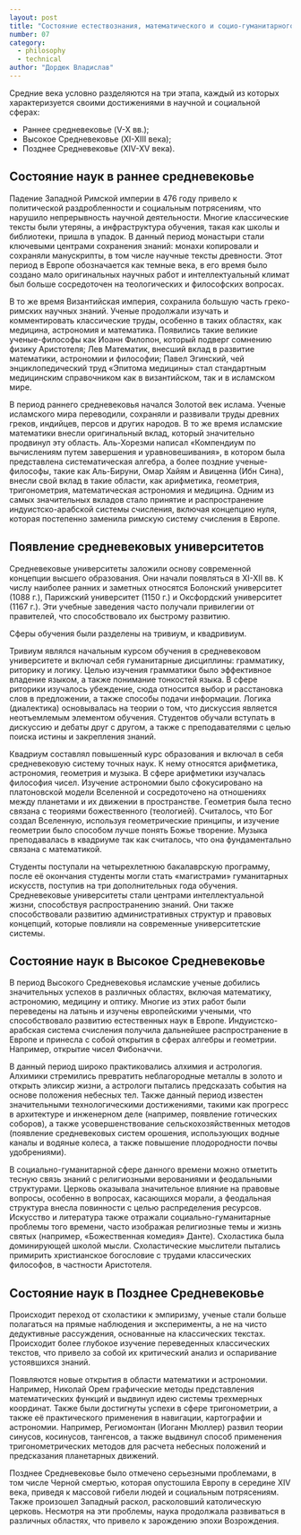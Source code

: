 ```yaml
---
layout: post
title: "Состояние естествознания, математического и социо-гуманитарного знания в Средние века. Средневековый университет"
number: 07
category:
  - philosophy
  - technical
author: "Дордюк Владислав"
---
```


Средние века условно разделяются на три этапа, каждый из которых характеризуется своими достижениями в научной и социальной сферах:
* Раннее средневековье (V-X вв.);
* Высокое Средневековье (XI-XIII века);
* Позднее Средневековье (XIV-XV века).

## Состояние наук в раннее средневековье
Падение Западной Римской империи в 476 году привело к политической раздробленности и социальным потрясениям, что нарушило непрерывность научной деятельности. Многие классические тексты были утеряны, а инфраструктура обучения, такая как школы и библиотеки, пришла в упадок. В данный период монастыри стали ключевыми центрами сохранения знаний: монахи копировали и сохраняли манускрипты, в том числе научные тексты древности. Этот период в Европе обозначается как темные века, в его время было создано мало оригинальных научных работ и интеллектуальный климат был больше сосредоточен на теологических и философских вопросах.

В то же время Византийская империя, сохранила большую часть греко-римских научных знаний. Ученые продолжали изучать и комментировать классические труды, особенно в таких областях, как медицина, астрономия и математика. Появились такие великие ученые-философы как Иоанн Филопон, который подверг сомнению физику Аристотеля; Лев Математик, внесший вклад в развитие математики, астрономии и философии; Павел Эгинский, чей энциклопедический труд «Эпитома медицины» стал стандартным медицинским справочником как в византийском, так и в исламском мире.

В период раннего средневековья начался Золотой век ислама. Ученые исламского мира переводили, сохраняли и развивали труды древних греков, индийцев, персов и других народов. В то же время исламские математики внесли оригинальный вклад, который значительно продвинул эту область. Аль-Хорезми написал «Компендиум по вычислениям путем завершения и уравновешивания», в котором была представлена систематическая алгебра, а более поздние ученые-философы, такие как Аль-Бируни, Омар Хайям и Авиценна (Ибн Сина), внесли свой вклад в такие области, как арифметика, геометрия, тригонометрия, математическая астрономия и медицина. Одним из самых значительных вкладов стало принятие и распространение индуистско-арабской системы счисления, включая концепцию нуля, которая постепенно заменила римскую систему счисления в Европе.

## Появление средневековых университетов
Средневековые университеты заложили основу современной концепции высшего образования. Они начали появляться в XI-XII вв. К числу наиболее ранних и заметных относятся Болонский университет (1088 г.), Парижский университет (1150 г.) и Оксфордский университет (1167 г.). Эти учебные заведения часто получали привилегии от правителей, что способствовало их быстрому развитию.

Сферы обучения были разделены на тривиум, и квадривиум.

Тривиум являлся начальным курсом обучения в средневековом университете и включал себя гуманитарные дисциплины: грамматику, риторику и логику. Целью изучения грамматики было эффективное владение языком, а также понимание тонкостей языка. В сфере риторики изучалось убеждение, сюда относится выбор и расстановка слов в предложении, а также способы подачи информации. Логика (диалектика) основывалась на теории о том, что дискуссия является неотъемлемым элементом обучения. Студентов обучали вступать в дискуссию и дебаты друг с другом, а также с преподавателями с целью поиска истины и закрепления знаний.

Квадриум составлял повышенный курс образования и включал в себя средневековую систему точных наук. К нему относятся арифметика, астрономия, геометрия и музыка. В сфере арифметики изучалась философия чисел. Изучение астрономии было сфокусировано на платоновской модели Вселенной и сосредоточено на отношениях между планетами и их движении в пространстве. Геометрия была тесно связана с теориями божественного (теологией). Считалось, что Бог создал Вселенную, используя геометрические принципы, и изучение геометрии было способом лучше понять Божье творение. Музыка преподавалась в квадриуме так как считалось, что она фундаментально связана с математикой.

Студенты поступали на четырехлетнюю бакалаврскую программу, после её окончания студенты могли стать «магистрами» гуманитарных искусств, поступив на три дополнительных года обучения. Средневековые университеты стали центрами интеллектуальной жизни, способствуя распространению знаний. Они также способствовали развитию административных структур и правовых концепций, которые повлияли на современные университетские системы.

## Состояние наук в Высокое Средневековье
В период Высокого Средневековья исламские ученые добились значительных успехов в различных областях, включая математику, астрономию, медицину и оптику. Многие из этих работ были переведены на латынь и изучены европейскими учеными, что способствовало развитию естественных наук в Европе. Индуистско-арабская система счисления получила дальнейшее распространение в Европе и принесла с собой открытия в сферах алгебры и геометрии. Например, открытие чисел Фибоначчи.

В данный период широко практиковались алхимия и астрология. Алхимики стремились превратить неблагородные металлы в золото и открыть эликсир жизни, а астрологи пытались предсказать события на основе положения небесных тел. Также данный период известен значительными технологическими достижениями, такими как прогресс в архитектуре и инженерном деле (например, появление готических соборов), а также усовершенствование сельскохозяйственных методов (появление средневековых систем орошения, использующих водные каналы и водяные колеса, а также повышение плодородности почвы удобрениями).

В социально-гуманитарной сфере данного времени можно отметить тесную связь знаний с религиозными верованиями и феодальными структурами. Церковь оказывала значительное влияние на правовые вопросы, особенно в вопросах, касающихся морали, а феодальная структура внесла повинности с целью распределения ресурсов. Искусство и литература также отражали социально-гуманитарные проблемы того времени, часто изображая религиозные темы и жизнь святых (например, «Божественная комедия» Данте). Схоластика была доминирующей школой мысли. Схоластические мыслители пытались примирить христианское богословие с трудами классических философов, в частности Аристотеля.

## Состояние наук в Позднее Средневековье
Происходит переход от схоластики к эмпиризму, ученые стали больше полагаться на прямые наблюдения и эксперименты, а не на чисто дедуктивные рассуждения, основанные на классических текстах. Происходит более глубокое изучение переведенных классических текстов, что привело за собой их критический анализ и оспаривание устоявшихся знаний.

Появляются новые открытия в области математики и астрономии. Например, Николай Орем графические методы представления математических функций и выдвинул идею системы трехмерных координат. Также были достигнуты успехи в сфере тригонометрии, а также её практического применения в навигации, картографии и астрономии. Например, Региомонтан (Иоганн Мюллер) развил теории синусов, косинусов, тангенсов, а также выдвинул способ применения тригонометрических методов для расчета небесных положений и предсказания планетарных движений.

Позднее Средневековье было отмечено серьезными проблемами, в том числе Черной смертью, которая опустошила Европу в середине XIV века, приведя к массовой гибели людей и социальным потрясениям. Также произошел Западный раскол, расколовший католическую церковь. Несмотря на эти проблемы, наука продолжала развиваться в различных областях, что привело к зарождению эпохи Возрождения.
